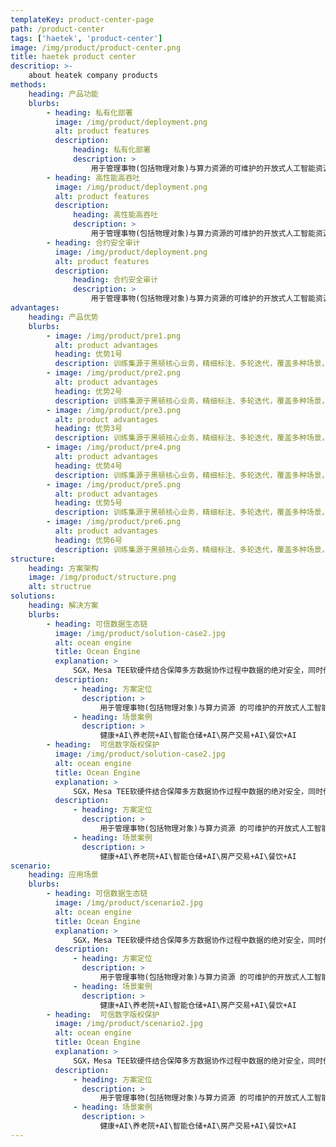 ```yaml
---
templateKey: product-center-page
path: /product-center
tags: ['haetek', 'product-center']
image: /img/product/product-center.png
title: haetek product center
descritiop: >-
    about heatek company products
methods:
    heading: 产品功能
    blurbs:
        - heading: 私有化部署
          image: /img/product/deployment.png
          alt: product features
          description:
              heading: 私有化部署
              description: >
                  用于管理事物(包括物理对象)与算力资源的可维护的开放式人工智能资源整合平台。可嫁接各类实体及传感设备，借助核心算法平台，开发者可以自主开发各式各样的面向事物的智能化应用，涉及诸如家居、餐饮、仓储、能源、娱乐、医疗、健身、自动化等应用场景。让AI塑造生活，让万物以更聪明、更透彻的方式互联。
        - heading: 高性能高吞吐
          image: /img/product/deployment.png
          alt: product features
          description:
              heading: 高性能高吞吐
              description: >
                  用于管理事物(包括物理对象)与算力资源的可维护的开放式人工智能资源整合平台。可嫁接各类实体 及传感设备，借助核心算法平台，开发者可以自主开发各式各样的面向事物的智能化应用，涉及诸如家居、餐饮、仓储、能源、娱乐、医疗、健身、自动化等应用场景。让AI塑造生活，让万物以更聪明、更透彻的方式互联。
        - heading: 合约安全审计
          image: /img/product/deployment.png
          alt: product features
          description:
              heading: 合约安全审计
              description: >
                  用于管理事物(包括物理对象)与算力资源的可维护的开放式人工智能资源整合平台。可嫁接各类实体 及传感设备，借助核心算法平台，开发者可以自主开发各式各样的面向事物的智能化应用，涉及诸如家居、餐饮、仓储、能源、娱乐、医疗、健身、自动化等应用场景。让AI塑造生活，让万物以更聪明、更透彻的方式互联。
advantages:
    heading: 产品优势
    blurbs:
        - image: /img/product/pre1.png
          alt: product advantages
          heading: 优势1号
          description: 训练集源于黑顿核心业务，精细标注、多轮迭代，覆盖多种场景，服务更可靠
        - image: /img/product/pre2.png
          alt: product advantages
          heading: 优势2号
          description: 训练集源于黑顿核心业务，精细标注、多轮迭代，覆盖多种场景，服务更可靠
        - image: /img/product/pre3.png
          alt: product advantages
          heading: 优势3号
          description: 训练集源于黑顿核心业务，精细标注、多轮迭代，覆盖多种场景，服务更可靠
        - image: /img/product/pre4.png
          alt: product advantages
          heading: 优势4号
          description: 训练集源于黑顿核心业务，精细标注、多轮迭代，覆盖多种场景，服务更可靠
        - image: /img/product/pre5.png
          alt: product advantages
          heading: 优势5号
          description: 训练集源于黑顿核心业务，精细标注、多轮迭代，覆盖多种场景，服务更可靠
        - image: /img/product/pre6.png
          alt: product advantages
          heading: 优势6号
          description: 训练集源于黑顿核心业务，精细标注、多轮迭代，覆盖多种场景，服务更可靠
structure:
    heading: 方案架构
    image: /img/product/structure.png
    alt: structrue
solutions:
    heading: 解决方案
    blurbs:
        - heading: 可信数据生态链
          image: /img/product/solution-case2.jpg
          alt: ocean engine
          title: Ocean Engine
          explanation: >
              SGX，Mesa TEE软硬件结合保障多方数据协作过程中数据的绝对安全，同时借助区块链技术保证数据归属，数据交易，协同计算等核心环节的多方互信
          description:
              - heading: 方案定位
                description: >
                    用于管理事物(包括物理对象)与算力资源 的可维护的开放式人工智能资源整合平台。可嫁接各类实体 及传感设备，借助核心算法平台，开发者可以自主开发各式 各样的面向事物的智能化应用，涉及诸如家居、餐饮、仓储、 能源、娱乐、医疗、健身、自动化等应用场景。让AI塑造生 活，让万物以更聪明、更透彻的方式互联。
              - heading: 场景案例
                description: >
                    健康+AI\养老院+AI\智能仓储+AI\房产交易+AI\餐饮+AI
        - heading:  可信数字版权保护
          image: /img/product/solution-case2.jpg
          alt: ocean engine
          title: Ocean Engine
          explanation: >
              SGX，Mesa TEE软硬件结合保障多方数据协作过程中数据的绝对安全，同时借助区块链技术保证数据归属，数据交易，协同计算等核心环节的多方互信
          description:
              - heading: 方案定位
                description: >
                    用于管理事物(包括物理对象)与算力资源 的可维护的开放式人工智能资源整合平台。可嫁接各类实体 及传感设备，借助核心算法平台，开发者可以自主开发各式 各样的面向事物的智能化应用，涉及诸如家居、餐饮、仓储、 能源、娱乐、医疗、健身、自动化等应用场景。让AI塑造生 活，让万物以更聪明、更透彻的方式互联。
              - heading: 场景案例
                description: >
                    健康+AI\养老院+AI\智能仓储+AI\房产交易+AI\餐饮+AI
scenario:
    heading: 应用场景
    blurbs:
        - heading: 可信数据生态链
          image: /img/product/scenario2.jpg
          alt: ocean engine
          title: Ocean Engine
          explanation: >
              SGX，Mesa TEE软硬件结合保障多方数据协作过程中数据的绝对安全，同时借助区块链技术保证数据归属，数据交易，协同计算等核心环节的多方互信
          description:
              - heading: 方案定位
                description: >
                    用于管理事物(包括物理对象)与算力资源 的可维护的开放式人工智能资源整合平台。可嫁接各类实体 及传感设备，借助核心算法平台，开发者可以自主开发各式 各样的面向事物的智能化应用，涉及诸如家居、餐饮、仓储、 能源、娱乐、医疗、健身、自动化等应用场景。让AI塑造生 活，让万物以更聪明、更透彻的方式互联。
              - heading: 场景案例
                description: >
                    健康+AI\养老院+AI\智能仓储+AI\房产交易+AI\餐饮+AI
        - heading:  可信数字版权保护
          image: /img/product/scenario2.jpg
          alt: ocean engine
          title: Ocean Engine
          explanation: >
              SGX，Mesa TEE软硬件结合保障多方数据协作过程中数据的绝对安全，同时借助区块链技术保证数据归属，数据交易，协同计算等核心环节的多方互信
          description:
              - heading: 方案定位
                description: >
                    用于管理事物(包括物理对象)与算力资源 的可维护的开放式人工智能资源整合平台。可嫁接各类实体 及传感设备，借助核心算法平台，开发者可以自主开发各式 各样的面向事物的智能化应用，涉及诸如家居、餐饮、仓储、 能源、娱乐、医疗、健身、自动化等应用场景。让AI塑造生 活，让万物以更聪明、更透彻的方式互联。
              - heading: 场景案例
                description: >
                    健康+AI\养老院+AI\智能仓储+AI\房产交易+AI\餐饮+AI
---
```

